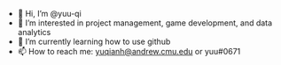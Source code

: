 - 👋 Hi, I’m @yuu-qi
- 👀 I’m interested in project management, game development, and data analytics
- 🌱 I’m currently learning how to use github
- 📫 How to reach me: yuqianh@andrew.cmu.edu or yuu#0671

<!---
YUUB33/YUUB33 is a ✨ special ✨ repository because its `README.md` (this file) appears on your GitHub profile.
You can click the Preview link to take a look at your changes.
--->
